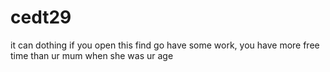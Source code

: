 # cedt29
it can dothing
if you open this find go have some work, you have more free time than ur mum when she was ur age
